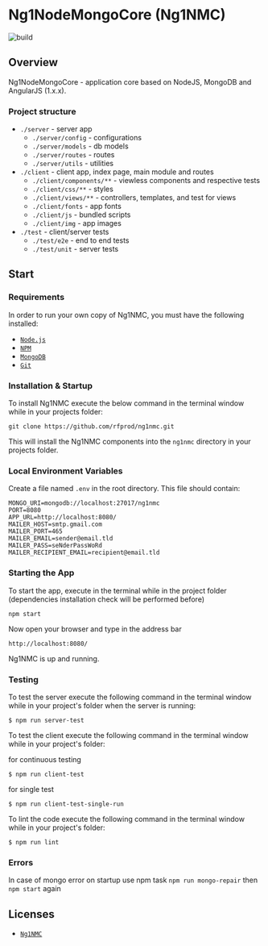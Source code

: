 # Ng1NodeMongoCore (Ng1NMC)

![build](https://travis-ci.org/rfprod/ng1nmc.svg?branch=master)

## Overview

Ng1NodeMongoCore - application core based on NodeJS, MongoDB and AngularJS (1.x.x).

### Project structure

* `./server` - server app
	* `./server/config` - configurations
	* `./server/models` - db models
	* `./server/routes` - routes
	* `./server/utils` - utilities
* `./client` - client app, index page, main module and routes
	* `./client/components/**` - viewless components and respective tests
	* `./client/css/**` - styles
	* `./client/views/**` - controllers, templates, and test for views
	* `./client/fonts` - app fonts
	* `./client/js` - bundled scripts
	* `./client/img` - app images
* `./test` - client/server tests
	* `./test/e2e` - end to end tests
	* `./test/unit` - server tests

## Start

### Requirements

In order to run your own copy of Ng1NMC, you must have the following installed:

- [`Node.js`](https://nodejs.org/)
- [`NPM`](https://nodejs.org/)
- [`MongoDB`](http://www.mongodb.org/)
- [`Git`](https://git-scm.com/)

### Installation & Startup

To install Ng1NMC execute the below command in the terminal window while in your projects folder:

```
git clone https://github.com/rfprod/ng1nmc.git
```

This will install the Ng1NMC components into the `ng1nmc` directory in your projects folder.

### Local Environment Variables

Create a file named `.env` in the root directory. This file should contain:

```
MONGO_URI=mongodb://localhost:27017/ng1nmc
PORT=8080
APP_URL=http://localhost:8080/
MAILER_HOST=smtp.gmail.com
MAILER_PORT=465
MAILER_EMAIL=sender@email.tld
MAILER_PASS=seNderPassWoRd
MAILER_RECIPIENT_EMAIL=recipient@email.tld
```

### Starting the App

To start the app, execute in the terminal while in the project folder (dependencies installation check will be performed before)

```
npm start
```

Now open your browser and type in the address bar

```
http://localhost:8080/
```

Ng1NMC is up and running.

### Testing

To test the server execute the following command in the terminal window while in your project's folder when the server is running:

```
$ npm run server-test
```

To test the client execute the following command in the terminal window while in your project's folder:

for continuous testing

```
$ npm run client-test
```

for single test

```
$ npm run client-test-single-run
```

To lint the code execute the following command in the terminal window while in your project's folder:

```
$ npm run lint
```

### Errors

In case of mongo error on startup use npm task `npm run mongo-repair` then `npm start` again

## Licenses

* [`Ng1NMC`](LICENSE.md)
